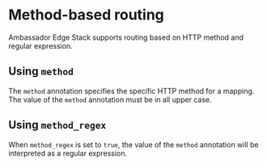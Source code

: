 # Method-based routing

Ambassador Edge Stack supports routing based on HTTP method and regular expression.

## Using `method`

The `method` annotation specifies the specific HTTP method for a mapping. The value of the `method` annotation must be in all upper case.

## Using `method_regex`

When `method_regex` is set to `true`, the value of the `method` annotation will be interpreted as a regular expression. 
